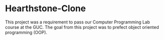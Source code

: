 # Hearthstone-Clone
This project was a requirement to pass our Computer Programming Lab course at the GUC. The goal from this project was to prefect object oriented programming (OOP).
